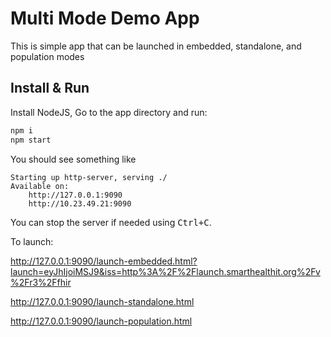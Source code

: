 # Multi Mode Demo App

This is simple app that can be launched in embedded, standalone, and population modes


## Install & Run
Install NodeJS, Go to the app directory and run:
```sh
npm i
npm start
```

You should see something like

    Starting up http-server, serving ./
    Available on:
        http://127.0.0.1:9090
        http://10.23.49.21:9090

You can stop the server if needed using <kbd>Ctrl+C</kbd>.

To launch:

http://127.0.0.1:9090/launch-embedded.html?launch=eyJhIjoiMSJ9&iss=http%3A%2F%2Flaunch.smarthealthit.org%2Fv%2Fr3%2Ffhir

http://127.0.0.1:9090/launch-standalone.html

http://127.0.0.1:9090/launch-population.html